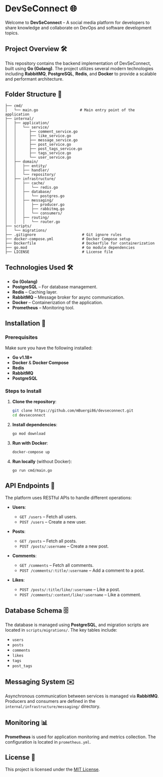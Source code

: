 # DevSeConnect 🌐

Welcome to **DevSeConnect** – A social media platform for developers to share knowledge and collaborate on DevOps and software development topics.

## Project Overview 🛠️

This repository contains the backend implementation of DevSeConnect, built using **Go (Golang)**. The project utilizes several modern technologies including **RabbitMQ**, **PostgreSQL**, **Redis**, and **Docker** to provide a scalable and performant architecture.

## Folder Structure 📁

```plaintext
├── cmd/
│   └── main.go                   # Main entry point of the application
├── internal/
│   ├── application/
│   │   └── service/
│   │      ├── comment_service.go
│   │      ├── like_service.go
│   │      ├── message_service.go
│   │      ├── post_service.go
│   │      ├── post_tags_service.go
│   │      ├── tags_service.go
│   │      └── user_service.go
│   ├── domain/
│   │   ├── entity/
│   │   ├── handler/
│   │   └── repository/
│   ├── infrastructure/
│   │   ├── cache/
│   │   │   └── redis.go
│   │   ├── database/
│   │   │   └── postgres.go
│   │   ├── messaging/
│   │   │   ├── producer.go
│   │   │   ├── rabbitmq.go
│   │   │   └── consumers/
│   │   ├── routing/
│   │   │   └── router.go
├── scripts/
│   └── migrations/
├── .gitignore                     # Git ignore rules
├── docker-compose.yml             # Docker Compose setup
├── Dockerfile                     # Dockerfile for containerization
├── go.mod                         # Go module dependencies
├── LICENSE                        # License file
```
## Technologies Used 🛠️

- **Go (Golang)**
- **PostgreSQL** – For database management.
- **Redis** – Caching layer.
- **RabbitMQ** – Message broker for async communication.
- **Docker** – Containerization of the application.
- **Prometheus** – Monitoring tool.

## Installation 🚀

### Prerequisites

Make sure you have the following installed:

- **Go v1.18+**
- **Docker** & **Docker Compose**
- **Redis**
- **RabbitMQ**
- **PostgreSQL**

### Steps to Install

1. **Clone the repository**:

   ```bash
   git clone https://github.com/mBuergi86/devseconnect.git
   cd devseconnect
   ```

2. **Install dependencies**:

   ```bash
   go mod download
   ```

3. **Run with Docker**:

   ```bash
   docker-compose up
   ```

4. **Run locally** (without Docker):
   ```bash
   go run cmd/main.go
   ```

## API Endpoints 🔗

The platform uses RESTful APIs to handle different operations:

- **Users**:

  - `GET /users` – Fetch all users.
  - `POST /users` – Create a new user.

- **Posts**:

  - `GET /posts` – Fetch all posts.
  - `POST /posts/:username` – Create a new post.

- **Comments**:

  - `GET /comments` – Fetch all comments.
  - `POST /comments/:title/:username` – Add a comment to a post.

- **Likes**:
  - `POST /posts/:title/like/:username` – Like a post.
  - `POST /comments/:content/like/:username` – Like a comment.

## Database Schema 🗄️

The database is managed using **PostgreSQL**, and migration scripts are located in `scripts/migrations/`. The key tables include:

- `users`
- `posts`
- `comments`
- `likes`
- `tags`
- `post_tags`

## Messaging System ✉️

Asynchronous communication between services is managed via **RabbitMQ**. Producers and consumers are defined in the `internal/infrastructure/messaging/` directory.

## Monitoring 📊

**Prometheus** is used for application monitoring and metrics collection. The configuration is located in `prometheus.yml`.

## License 📜

This project is licensed under the [MIT License](./LICENSE).
